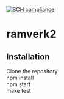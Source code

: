 [![BCH compliance](https://bettercodehub.com/edge/badge/Paikz/ramverk2?branch=master)](https://bettercodehub.com/)

# ramverk2

## Installation

Clone the repository  
npm install  
npm start  
make test  
